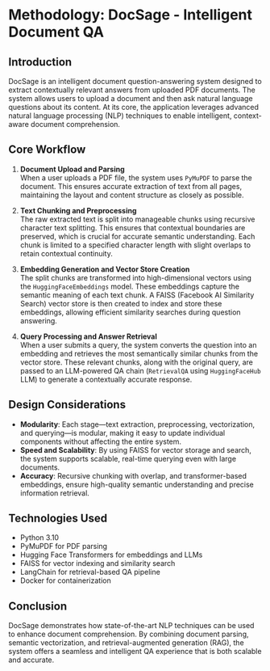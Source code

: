 # Methodology: DocSage - Intelligent Document QA

## Introduction

DocSage is an intelligent document question-answering system designed to extract contextually relevant answers from uploaded PDF documents. The system allows users to upload a document and then ask natural language questions about its content. At its core, the application leverages advanced natural language processing (NLP) techniques to enable intelligent, context-aware document comprehension.

## Core Workflow

1. **Document Upload and Parsing**  
   When a user uploads a PDF file, the system uses `PyMuPDF` to parse the document. This ensures accurate extraction of text from all pages, maintaining the layout and content structure as closely as possible.

2. **Text Chunking and Preprocessing**  
   The raw extracted text is split into manageable chunks using recursive character text splitting. This ensures that contextual boundaries are preserved, which is crucial for accurate semantic understanding. Each chunk is limited to a specified character length with slight overlaps to retain contextual continuity.

3. **Embedding Generation and Vector Store Creation**  
   The split chunks are transformed into high-dimensional vectors using the `HuggingFaceEmbeddings` model. These embeddings capture the semantic meaning of each text chunk. A FAISS (Facebook AI Similarity Search) vector store is then created to index and store these embeddings, allowing efficient similarity searches during question answering.

4. **Query Processing and Answer Retrieval**  
   When a user submits a query, the system converts the question into an embedding and retrieves the most semantically similar chunks from the vector store. These relevant chunks, along with the original query, are passed to an LLM-powered QA chain (`RetrievalQA` using `HuggingFaceHub` LLM) to generate a contextually accurate response.

## Design Considerations

- **Modularity**: Each stage—text extraction, preprocessing, vectorization, and querying—is modular, making it easy to update individual components without affecting the entire system.
- **Speed and Scalability**: By using FAISS for vector storage and search, the system supports scalable, real-time querying even with large documents.
- **Accuracy**: Recursive chunking with overlap, and transformer-based embeddings, ensure high-quality semantic understanding and precise information retrieval.

## Technologies Used

- Python 3.10
- PyMuPDF for PDF parsing
- Hugging Face Transformers for embeddings and LLMs
- FAISS for vector indexing and similarity search
- LangChain for retrieval-based QA pipeline
- Docker for containerization

## Conclusion

DocSage demonstrates how state-of-the-art NLP techniques can be used to enhance document comprehension. By combining document parsing, semantic vectorization, and retrieval-augmented generation (RAG), the system offers a seamless and intelligent QA experience that is both scalable and accurate.
